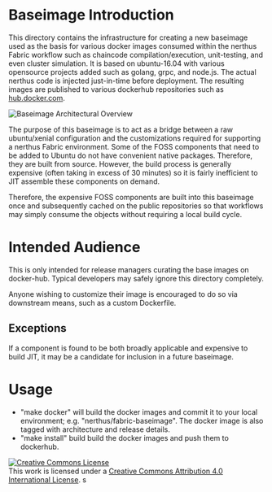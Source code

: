 # Baseimage Introduction
This directory contains the infrastructure for creating a new baseimage used as the basis for various docker images consumed within the nerthus Fabric workflow such as chaincode compilation/execution, unit-testing, and even cluster simulation. It is based on ubuntu-16.04 with various opensource projects added such as golang, grpc, and node.js. The actual nerthus code is injected just-in-time before deployment.  The resulting images are published to various dockerhub repositories such as [hub.docker.com](https://hub.docker.com/r/nerthus/fabric-baseimage/).

![Baseimage Architectural Overview](./images/packer-overview.png)

The purpose of this baseimage is to act as a bridge between a raw ubuntu/xenial configuration and the customizations required for supporting a nerthus Fabric environment.  Some of the FOSS components that need to be added to Ubuntu do not have convenient native packages.  Therefore, they are built from source.  However, the build process is generally expensive (often taking in excess of 30 minutes) so it is fairly inefficient to JIT assemble these components on demand.

Therefore, the expensive FOSS components are built into this baseimage once and subsequently cached on the public repositories so that workflows may simply consume the objects without requiring a local build cycle.

# Intended Audience
This is only intended for release managers curating the base images on docker-hub.  Typical developers may safely ignore this directory completely.

Anyone wishing to customize their image is encouraged to do so via downstream means, such as a custom Dockerfile.

## Exceptions

If a component is found to be both broadly applicable and expensive to build JIT, it may be a candidate for inclusion in a future baseimage.

# Usage

* "make docker" will build the docker images and commit it to your local environment; e.g. "nerthus/fabric-baseimage". The docker image is also tagged with architecture and release details.
* "make install" build build the docker images and push them to dockerhub.

<a rel="license" href="http://creativecommons.org/licenses/by/4.0/"><img alt="Creative Commons License" style="border-width:0" src="https://i.creativecommons.org/l/by/4.0/88x31.png" /></a><br />This work is licensed under a <a rel="license" href="http://creativecommons.org/licenses/by/4.0/">Creative Commons Attribution 4.0 International License</a>.
s
